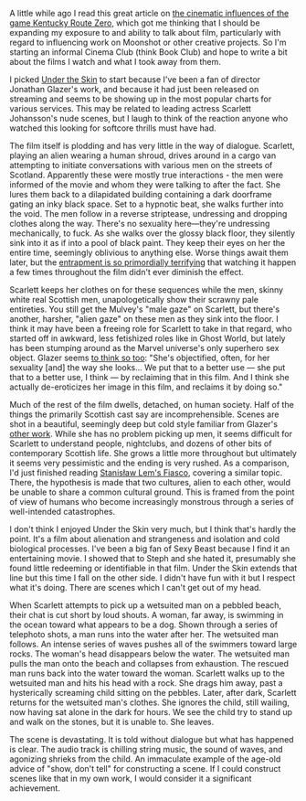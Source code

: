 [1]: http://venuspatrol.com/2014/05/venus-patrol-presents-kentucky-route-zero-guide-film/
[2]: http://io9.com/under-the-skin-is-about-de-eroticizing-scarlett-johan-1556420016
[3]: https://www.youtube.com/watch?v=4HeO10QoN5o
[4]: https://www.youtube.com/watch?v=IBH97ma9YiI
[5]: http://en.wikipedia.org/wiki/Fiasco_(novel)
[6]: http://www.imdb.com/title/tt1441395/

A little while ago I read this great article on [the cinematic influences of the game Kentucky Route Zero][1], which got me thinking that I should be expanding my exposure to and ability to talk about film, particularly with regard to influencing work on Moonshot or other creative projects.  So I'm starting an informal Cinema Club (think Book Club) and hope to write a bit about the films I watch and what I took away from them.

<!--BREAK-->

I picked [Under the Skin][6] to start because I've been a fan of director Jonathan Glazer's work, and because it had just been released on streaming and seems to be showing up in the most popular charts for various services.  This may be related to leading actress Scarlett Johansson's nude scenes, but I laugh to think of the reaction anyone who watched this looking for softcore thrills must have had.

The film itself is plodding and has very little in the way of dialogue.  Scarlett, playing an alien wearing a human shroud, drives around in a cargo van attempting to initiate conversations with various men on the streets of Scotland.  Apparently these were mostly true interactions - the men were informed of the movie and whom they were talking to after the fact.  She lures them back to a dilapidated building containing a dark doorframe gating an inky black space.  Set to a hypnotic beat, she walks further into the void. The men follow in a reverse striptease, undressing and dropping clothes along the way.  There's no sexuality here&mdash;they're undressing mechanically, to fuck.  As she walks over the glossy black floor, they silently sink into it as if into a pool of black paint.  They keep their eyes on her the entire time, seemingly oblivious to anything else. Worse things await them later, but the [entrapment is so primordially terrifying][3] that watching it happen a few times throughout the film didn't ever diminish the effect.

Scarlett keeps her clothes on for these sequences while the men, skinny white real Scottish men, unapologetically show their scrawny pale entireties.  You still get the Mulvey's "male gaze" on Scarlett, but there's another, harsher, "alien gaze" on these men as they sink into the floor.  I think it may have been a freeing role for Scarlett to take in that regard, who started off in awkward, less fetishized roles like in Ghost World, but lately has been stumping around as the Marvel universe's only superhero sex object.  Glazer seems [to think so too][2]:  "She's objectified, often, for her sexuality \[and\] the way she looks... We put that to a better use — she put that to a better use, I think — by reclaiming that in this film. And I think she actually de-eroticizes her image in this film, and reclaims it by doing so."

Much of the rest of the film dwells, detached, on human society.  Half of the things the primarily Scottish cast say are incomprehensible. Scenes are shot in a beautiful, seemingly deep but cold style familiar from Glazer's [other work][4].  While she has no problem picking up men, it seems difficult for Scarlett to understand people, nightclubs, and dozens of other bits of contemporary Scottish life.  She grows a little more throughout but ultimately it seems very pessimistic and the ending is very rushed.  As a comparison, I'd just finished reading [Stanisław Lem's Fiasco][5], covering a similar topic.  There, the hypothesis is made that two cultures, alien to each other, would be unable to share a common cultural ground. This is framed from the point of view of humans who become increasingly monstrous through a series of well-intended catastrophes.  

I don't think I enjoyed Under the Skin very much, but I think that's hardly the point.  It's a film about alienation and strangeness and isolation and cold biological processes.  I've been a big fan of Sexy Beast because I find it an entertaining movie.  I showed that to Steph and she hated it, presumably she found little redeeming or identifiable in that film.  Under the Skin extends that line but this time I fall on the other side.  I didn't have fun with it but I respect what it's doing.  There are scenes which I can't get out of my head.

When Scarlett attempts to pick up a wetsuited man on a pebbled beach, their chat is cut short by loud shouts.  A woman, far away, is swimming in the ocean toward what appears to be a dog.  Shown through a series of telephoto shots, a man runs into the water after her. The wetsuited man follows.  An intense series of waves pushes all of the swimmers toward large rocks.  The woman's head disappears below the water.  The wetsuited man pulls the man onto the beach and collapses from exhaustion.  The rescued man runs back into the water toward the woman.  Scarlett walks up to the wetsuited man and hits his head with a rock.  She drags him away, past a hysterically screaming child sitting on the pebbles.  Later, after dark, Scarlett returns for the wetsuited man's clothes.  She ignores the child, still wailing, now having sat alone in the dark for hours.  We see the child try to stand up and walk on the stones, but it is unable to.  She leaves.

The scene is devastating.  It is told without dialogue but what has happened is clear.  The audio track is chilling string music, the sound of waves, and agonizing shrieks from the child.  An immaculate example of the age-old advice of "show, don't tell" for constructing a scene.  If I could construct scenes like that in my own work, I would consider it a significant achievement.
